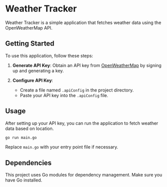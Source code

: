 
# Weather Tracker

Weather Tracker is a simple application that fetches weather data using the OpenWeatherMap API.

## Getting Started

To use this application, follow these steps:

1. **Generate API Key**: Obtain an API key from [OpenWeatherMap](https://openweathermap.org/) by signing up and generating a key.

2. **Configure API Key**:
   - Create a file named `.apiConfig` in the project directory.
   - Paste your API key into the `.apiConfig` file.

## Usage

After setting up your API key, you can run the application to fetch weather data based on location.

```bash
go run main.go
```

Replace `main.go` with your entry point file if necessary.

## Dependencies

This project uses Go modules for dependency management. Make sure you have Go installed.
